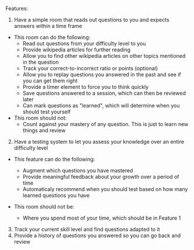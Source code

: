 
Features:

1. Have a simple room that reads out questions to you and expects answers within a time frame
  - This room can do the following:
    - Read out questions from your difficulty level to you
    - Provide wikipedia articles for further reading
    - Allow you to find other wikipedia articles on other topics mentioned in the question
    - Track your correct-to-incorrect ratio or points (optional)
    - Allow you to replay questions you answered in the past and see if you can get them right
    - Provide a timer element to force you to think quickly
    - Save questions answered to a session, which can then be reviewed later
    - Can mark questions as "learned", which will determine when you should test yourself
  - This room should not:
    - Count against your mastery of any question. This is just to learn new things and review

2. Have a testing system to let you assess your knowledge over an entire difficulty level
  - This feature can do the following:
    - Augment which questions you have mastered
    - Provide meaningful feedback about your growth over a period of time
    - Automaticaly recommend when you should test based on how many learned questions you have

  - This room should not be:
    - Where you spend most of your time, which should be in Feature 1


3. Track your current skill level and find questions adapted to it
4. Provide a history of questions you answered so you can go back and review
